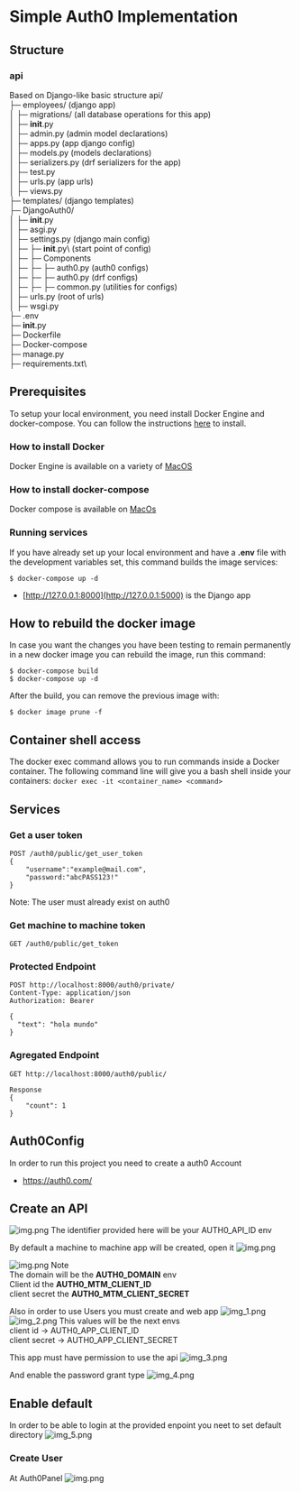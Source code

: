 # Simple Auth0 Implementation



## Structure

### api
Based on Django-like basic structure
api/  \
├─ employees/ (django app) \
│  ├─ migrations/ (all database operations for this app)\
│  ├─ __init__.py\
│  ├─ admin.py (admin model declarations)\
│  ├─ apps.py (app django config)\
│  ├─ models.py (models declarations)\
│  ├─ serializers.py (drf serializers for the app)\
│  ├─ test.py\
│  ├─ urls.py (app urls)\
│  ├─ views.py \
├─ templates/ (django templates)\
├─ DjangoAuth0/\
│  ├─ __init__.py\
│  ├─ asgi.py\
│  ├─ settings.py  (django main config)\
│  ├─ ├─  __init__.py\ (start point of config) \
│  ├─ ├─ Components\
│  ├─ ├─ ├─ auth0.py (auth0 configs)\
│  ├─ ├─ ├─ auth0.py (drf configs)\
│  ├─ ├─ ├─ common.py (utilities for configs)\
│  ├─ urls.py   (root of urls)\
│  ├─ wsgi.py\
├─ .env\
├─ __init__.py\
├─ Dockerfile\
├─ Docker-compose\
├─ manage.py\
├─ requirements.txt\





## Prerequisites
To setup your local environment, you need install Docker Engine and docker-compose. You can follow the instructions [here](#How-to-install-Docker) to install.

### How to install Docker

Docker Engine is available on a variety of [MacOS](https://docs.docker.com/docker-for-mac/install/)

### How to install docker-compose

Docker compose is available on [MacOs](https://docs.docker.com/compose/install/)


### Running services

If you have already set up your local environment and have a **.env** file with the development variables set, this command builds the image  services:

```shell
$ docker-compose up -d
```
  - [http://127.0.0.1:8000](http://127.0.0.1:5000) is the Django app



## How to rebuild the docker image

In case you want the changes you have been testing to remain permanently in a new docker image you can rebuild the image, run this command:

```shell
$ docker-compose build
$ docker-compose up -d
```

After the build, you can remove the previous image with:

```shell
$ docker image prune -f
```

## Container shell access 

The docker exec command allows you to run commands inside a Docker container. The following command line will give you a bash shell inside your containers: `docker exec -it <container_name> <command>`



## Services

### Get a  user token

```http
POST /auth0/public/get_user_token
{
	"username":"example@mail.com",
	"password:"abcPASS123!"
}
```
Note: The user must already exist on auth0

### Get machine to machine token
```http
GET /auth0/public/get_token
```

### Protected Endpoint
```http
POST http://localhost:8000/auth0/private/
Content-Type: application/json
Authorization: Bearer 

{
  "text": "hola mundo"
}

```

### Agregated Endpoint
```http
GET http://localhost:8000/auth0/public/

Response
{
    "count": 1
}
```


## Auth0Config
In order to run this project you need to create a auth0 Account
- https://auth0.com/

## Create an API
![img.png](src/create_api.png)
The identifier provided here will be your AUTH0_API_ID env

By default a machine to machine app will be created, open it 
![img.png](src/machine_to_machine_apps.png)

![img.png](src/img_7.png)
Note  
The domain will be the **AUTH0_DOMAIN** env  
Client id the **AUTH0_MTM_CLIENT_ID** \
client secret the **AUTH0_MTM_CLIENT_SECRET**   

Also in  order to use Users you must create and web app
![img_1.png](src/img_1.png)
![img_2.png](src/img_2.png)
This values will be the next envs  
client id -> AUTH0_APP_CLIENT_ID  
client secret -> AUTH0_APP_CLIENT_SECRET


This app must have permission to use the api
![img_3.png](src/img_3.png)

And enable the password grant type
![img_4.png](src/img_4.png)


## Enable default
In order to be able to login at the provided enpoint you neet to set default directory
![img_5.png](src/img_5.png)



### Create User
At Auth0Panel
![img.png](src/img.png)